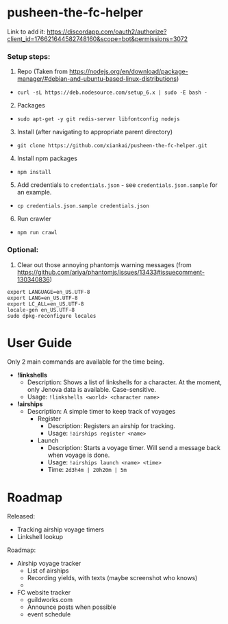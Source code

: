 # pusheen-the-fc-helper

Link to add it:
https://discordapp.com/oauth2/authorize?client_id=176621644582748160&scope=bot&permissions=3072

### Setup steps:
1. Repo (Taken from https://nodejs.org/en/download/package-manager/#debian-and-ubuntu-based-linux-distributions)
  - `curl -sL https://deb.nodesource.com/setup_6.x | sudo -E bash -`
2. Packages
  - `sudo apt-get -y git redis-server libfontconfig nodejs`
3. Install (after navigating to appropriate parent directory)
  - `git clone https://github.com/xiankai/pusheen-the-fc-helper.git`
4. Install npm packages
  - `npm install`
5. Add credentials to `credentials.json` - see `credentials.json.sample` for an example.
  - `cp credentials.json.sample credentials.json`
6. Run crawler
  - `npm run crawl`

### Optional:
1. Clear out those annoying phantomjs warning messages (from https://github.com/ariya/phantomjs/issues/13433#issuecomment-130340836)
```
export LANGUAGE=en_US.UTF-8
export LANG=en_US.UTF-8
export LC_ALL=en_US.UTF-8
locale-gen en_US.UTF-8
sudo dpkg-reconfigure locales
```

# User Guide
Only 2 main commands are available for the time being.
- **!linkshells**
  - Description: Shows a list of linkshells for a character. At the moment, only Jenova data is available. Case-sensitive.
  - Usage: `!linkshells <world> <character name>`
- **!airships**
  - Description: A simple timer to keep track of voyages
    - Register
      - Description: Registers an airship for tracking.
      - Usage: `!airships register <name>`
    - Launch
      - Description: Starts a voyage timer. Will send a message back when voyage is done.
      - Usage: `!airships launch <name> <time>`
      - Time: `2d3h4m | 20h20m | 5m`

# Roadmap
Released:
- Tracking airship voyage timers
- Linkshell lookup

Roadmap:
- Airship voyage tracker
  - List of airships
  - Recording yields, with texts (maybe screenshot who knows)
  - 
- FC website tracker
  - guildworks.com
  - Announce posts when possible
  - event schedule